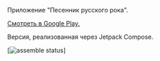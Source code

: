Приложение "Песенник русского рока".

[Смотреть в Google Play.](https://play.google.com/store/apps/details?id=jatx.russianrocksongbook&hl=ru&gl=US)

Версия, реализованная через Jetpack Compose.

[![assemble status](https://github.com/tabatsky/RussianRockSongBook4/workflows/Assemble/badge.svg)]